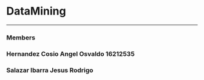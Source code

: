 # DataMining
---
### Members
### Hernandez Cosio Angel Osvaldo 16212535
### Salazar Ibarra Jesus Rodrigo  
